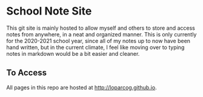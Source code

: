 # School Note Site

This git site is mainly hosted to allow myself and others to store and access notes from anywhere, in a neat and organized manner. This is only currently for the 2020-2021 school year, since all of my notes up to now have been hand written, but in the current climate, I feel like moving over to typing notes in markdown would be a bit easier and cleaner.

## To Access

All pages in this repo are hosted at http://loparcog.github.io.


